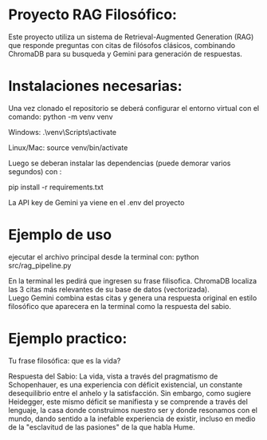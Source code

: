 # Proyecto RAG Filosófico:

Este proyecto utiliza un sistema de Retrieval-Augmented Generation (RAG) que responde preguntas con citas de filósofos clásicos, combinando ChromaDB para su busqueda y Gemini para generación de respuestas.

# Instalaciones necesarias:

Una vez clonado el repositorio se deberá configurar el entorno virtual con el comando:
python -m venv venv  
  
Windows:
.\venv\Scripts\activate  

  
Linux/Mac:
source venv/bin/activate

Luego se deberan instalar las dependencias (puede demorar varios segundos) con :  

pip install -r requirements.txt

La API key de Gemini ya viene en el .env del proyecto

# Ejemplo de uso
ejecutar el archivo principal desde la terminal con:
python src/rag_pipeline.py

En la terminal les pedirá que ingresen su frase filisofica.
ChromaDB localiza las 3 citas más relevantes de su base de datos (vectorizada).  
Luego Gemini combina estas citas y genera una respuesta original en estilo filosófico que aparecera en la terminal como la respuesta del sabio.  

# Ejemplo practico: 
Tu frase filosófica: que es la vida?

Respuesta del Sabio:
La vida, vista a través del pragmatismo de Schopenhauer, es una experiencia con déficit existencial, un constante desequilibrio entre el anhelo y la satisfacción. 
Sin embargo, como sugiere Heidegger, este mismo déficit se manifiesta y se comprende a través del lenguaje, la casa donde construimos nuestro ser y donde resonamos con el mundo, 
dando sentido a la inefable experiencia de existir, incluso en medio de la  "esclavitud de las pasiones"  de la que habla Hume.
